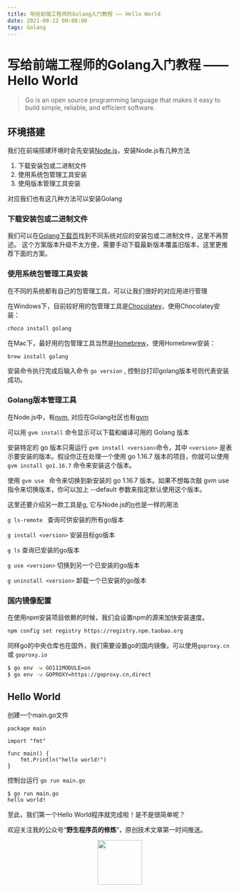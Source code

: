 ```yaml
---
title: 写给前端工程师的Golang入门教程 —— Hello World
date: 2021-08-12 00:00:00
tags: Golang
---
```

# 写给前端工程师的Golang入门教程 —— Hello World

> Go is an open source programming language that makes it easy to build simple, reliable, and efficient software.

## 环境搭建

我们在前端搭建环境时会先安装[Node.js](https://nodejs.org/)，安装Node.js有几种方法

1. 下载安装包或二进制文件
2. 使用系统包管理工具安装
3. 使用版本管理工具安装

对应我们也有这几种方法可以安装Golang

### 下载安装包或二进制文件

我们可以在[Golang下载页](https://golang.org/dl/)找到不同系统对应的安装包或二进制文件，这里不再赘述。
这个方案版本升级不太方便，需要手动下载最新版本覆盖旧版本，这里更推荐下面的方案。

### 使用系统包管理工具安装

在不同的系统都有自己的包管理工具，可以让我们很好的对应用进行管理

在Windows下，目前较好用的包管理工具是[Chocolatey](https://chocolatey.org/)，使用Chocolatey安装：

```powershell
choco install golang
```

在Mac下，最好用的包管理工具当然是[Homebrew](https://brew.sh/)，使用Homebrew安装：

```bash
brew install golang
```

安装命令执行完成后输入命令 `go version`  , 控制台打印golang版本号则代表安装成功。

### Golang版本管理工具

在Node.js中，有[nvm](https://github.com/nvm-sh/nvm), 对应在Golang社区也有[gvm](https://github.com/moovweb/gvm)

可以用 `gvm install` 命令显示可以下载和编译可用的 Golang 版本

安装特定的 go 版本只需运行 `gvm install <version>`命令，其中 `<version>` 是表示要安装的版本。假设你正在处理一个使用 go 1.16.7 版本的项目，你就可以使用 `gvm install go1.16.7` 命令来安装这个版本。

使用 `gvm use `  命令来切换到新安装的 go 1.16.7 版本。如果不想每次敲 gvm use 指令来切换版本，你可以加上 --default 参数来指定默认使用这个版本。

这里还要介绍另一款工具是[g](https://github.com/voidint/g), 它与Node.js的[n](https://github.com/tj/n)也是一样的用法

`g ls-remote `  查询可供安装的所有go版本

`g install <version>`  安装目标go版本

`g ls`  查询已安装的go版本

`g use <version>`  切换到另一个已安装的go版本

`g uninstall <version>`  卸载一个已安装的go版本

### 国内镜像配置

在使用npm安装项目依赖的时候，我们会设置npm的源来加快安装速度。

```bash
npm config set registry https://registry.npm.taobao.org
```

同样go的中央仓库也在国外，我们需要设置go的国内镜像，可以使用`goproxy.cn`  或 `goproxy.io` 

```bash
$ go env -w GO111MODULE=on
$ go env -w GOPROXY=https://goproxy.cn,direct
```
## Hello World

创建一个main.go文件

```golang
package main

import "fmt"

func main() {
	fmt.Println("hello world!")
}
```

控制台运行 `go run main.go` 

```bash
$ go run main.go
hello world!
```

至此，我们第一个Hello World程序就完成啦！是不是很简单呢？

欢迎关注我的公众号“**野生程序员的修炼**”，原创技术文章第一时间推送。

<center>
    <img src="https://gitee.com/noodanee/resource/raw/master/2021/08/13/1628787241618-a4cdaa95-d14e-4422-8851-f616c8f18f04.jpg" style="width: 100px;">
</center>
